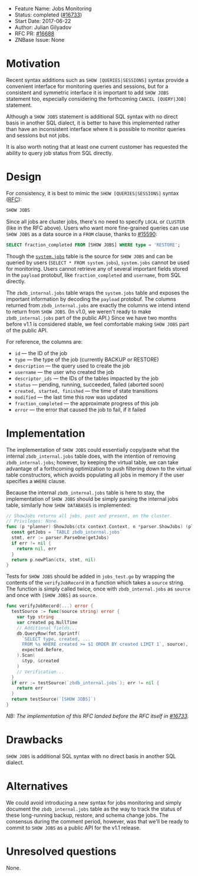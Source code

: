 - Feature Name: Jobs Monitoring
- Status: completed ([#16733](https://github.com/znbasedb/znbase/pull/16733))
- Start Date: 2017-06-22
- Author: Julian Gilyadov
- RFC PR: [#16688](https://github.com/znbasedb/znbase/pull/16688)
- ZNBase Issue: None

# Motivation

Recent syntax additions such as `SHOW [QUERIES|SESSIONS]` syntax provide a
convenient interface for monitoring queries and sessions, but for a consistent
and symmetric interface it is important to add `SHOW JOBS` statement too,
especially considering the forthcoming `CANCEL [QUERY|JOB]` statement.

Although a `SHOW JOBS` statement is additional SQL syntax with no direct basis
in another SQL dialect, it is better to have this implemented rather than have
an inconsistent interface where it is possible to monitor queries and sessions
but not jobs.

It is also worth noting that at least one current customer has requested the
ability to query job status from SQL directly.

# Design

For consistency, it is best to mimic the `SHOW [QUERIES|SESSIONS]` syntax
([RFC](20170505_monitoring_queries_and_sessions.md)):

```sql
SHOW JOBS
```

Since all jobs are cluster jobs, there's no need to specify `LOCAL` or `CLUSTER`
(like in the RFC above). Users who want more fine-grained queries can use `SHOW
JOBS` as a data source in a `FROM` clause, thanks to [#15590]:

```sql
SELECT fraction_completed FROM [SHOW JOBS] WHERE type = 'RESTORE';
```

Though the [`system.jobs`](20170215_system_jobs.md) table is the source for
`SHOW JOBS` and can be queried by users (`SELECT * FROM system.jobs`),
`system.jobs` cannot be used for monitoring. Users cannot retrieve any of
several important fields stored in the `payload` protobuf, like 
`fraction_completed` and `username`, from SQL directly.

The `zbdb_internal.jobs` table wraps the `system.jobs` table and exposes the
important information by decoding the `payload` protobuf. The columns returned
from `zbdb_internal.jobs` are exactly the columns we intend intend to return
from `SHOW JOBS`. (In v1.0, we weren't ready to make `zbdb_internal.jobs` part
of the public API.) Since we have two months before v1.1 is considered
stable, we feel comfortable making `SHOW JOBS` part of the public API.

For reference, the columns are:

* `id` — the ID of the job
* `type` — the type of the job (currently BACKUP or RESTORE)
* `description` — the query used to create the job
* `username` — the user who created the job
* `descriptor_ids` — the IDs of the tables impacted by the job
* `status` — pending, running, succeeded, failed (aborted soon)
* `created, started, finished` — the time of state transitions
* `modified` — the last time this row was updated
* `fraction_completed` — the approximate progress of this job
* `error` — the error that caused the job to fail, if it failed

# Implementation

The implementation of `SHOW JOBS` could essentially copy/paste what the internal
`zbdb_internal.jobs` table does, with the intention of removing
`zbdb_internal.jobs`; however, by keeping the virtual table, we can take
advantage of a forthcoming optimization to push filtering down to the virtual
table constructors, which avoids populating all jobs in memory if the user
specifies a `WHERE` clause.

Because the internal `zbdb_internal.jobs` table is here to stay, the
implementation of `SHOW JOBS` should be simply parsing the internal jobs table,
similarly how `SHOW DATABASES` is implemented:

```go
// ShowJobs returns all jobs, past and present, on the cluster.
// Privileges: None.
func (p *planner) ShowJobs(ctx context.Context, n *parser.ShowJobs) (planNode, error) {
  const getJobs = `TABLE zbdb_internal.jobs`
  stmt, err := parser.ParseOne(getJobs)
  if err != nil {
    return nil, err
  }
  return p.newPlan(ctx, stmt, nil)
}
```

Tests for `SHOW JOBS` should be added in `jobs_test.go` by wrapping the contents
of the `verifyJobRecord` in a function which takes a `source` string. The
function is simply called twice, once with `zbdb_internal.jobs` as `source` and
once with `[SHOW JOBS]` as `source`.

``` go
func verifyJobRecord(...) error {
  testSource := func(source string) error {
    var typ string
    var created pq.NullTime
    // Additional fields...
    db.QueryRow(fmt.Sprintf(
      `SELECT type, created, ...
      FROM %s WHERE created >= $1 ORDER BY created LIMIT 1`, source),
      expected.Before,
    ).Scan(
      &typ, &created
    )
    // Verification...
  }
  if err := testSource(`zbdb_internal.jobs`); err != nil {
    return err
  }
  return testSource(`[SHOW JOBS]`)
}
```

*NB: The implementation of this RFC landed before the RFC itself in [#16733].*

# Drawbacks

`SHOW JOBS` is additional SQL syntax with no direct basis in another SQL
dialect.

# Alternatives

We could avoid introducing a new syntax for jobs monitoring and simply document
the `zbdb_internal.jobs` table as the way to track the status of these
long-running backup, restore, and schema change jobs. The consensus during the
comment period, however, was that we'll be ready to commit to `SHOW JOBS` as a
public API for the v1.1 release.

# Unresolved questions

None.

[#15590]: https://github.com/znbasedb/znbase/pull/15590
[#16733]: https://github.com/znbasedb/znbase/pull/16733
